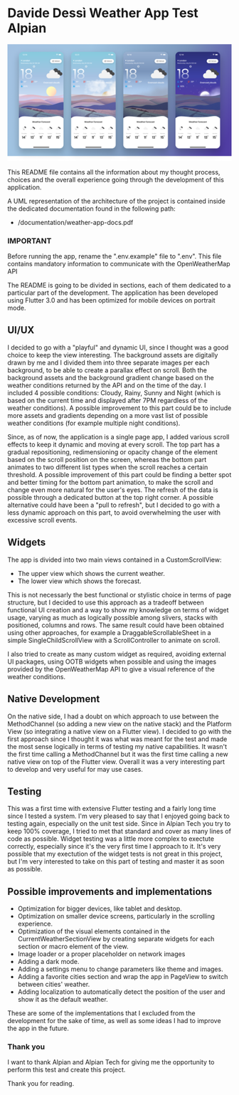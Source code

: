 # Davide Dessì Weather App Test Alpian

![Alt text](./documentation/app_images/cover_image.png?raw=true "Cover Image")

This README file contains all the information about my thought process, choices and the overall experience going through the development of this application.

A UML representation of the architecture of the project is contained inside the dedicated documentation found in the following path:

- /documentation/weather-app-docs.pdf

### IMPORTANT

Before running the app, rename the ".env.example" file to ".env".
This file contains mandatory information to communicate with the OpenWeatherMap API

The README is going to be divided in sections, each of them dedicated to a particular part of the development.
The application has been developed using Flutter 3.0 and has been optimized for mobile devices on portrait mode.

## UI/UX

I decided to go with a "playful" and dynamic UI, since I thought was a good choice to keep the view interesting.
The background assets are digitally drawn by me and I divided them into three separate images per each background, to be able to create a parallax effect on scroll.
Both the background assets and the background gradient change based on the weather conditions returned by the API and on the time of the day.
I included 4 possible conditions: Cloudy, Rainy, Sunny and Night (which is based on the current time and displayed after 7PM regardless of the weather conditions).
A possible improvement to this part could be to include more assets and gradients depending on a more vast list of possible weather conditions (for example multiple night conditions).

Since, as of now, the application is a single page app, I added various scroll effects to keep it dynamic and moving at every scroll.
The top part has a gradual repositioning, redimensioning or opacity change of the element based on the scroll position on the screen, whereas the bottom part animates to two different list types when the scroll reaches a certain threshold.
A possible improvement of this part could be finding a better spot and better timing for the bottom part animation, to make the scroll and change even more natural for the user's eyes.
The refresh of the data is possible through a dedicated button at the top right corner. A possible alternative could have been a "pull to refresh", but I decided to go with a less dynamic approach on this part, to avoid overwhelming the user with excessive scroll events.

## Widgets

The app is divided into two main views contained in a CustomScrollView:

- The upper view which shows the current weather.
- The lower view which shows the forecast.

This is not necessarly the best functional or stylistic choice in terms of page structure, but I decided to use this approach as a tradeoff between functional UI creation and a way to show my knowledge on terms of widget usage, varying as much as logically possible among slivers, stacks with positioned, columns and rows.
The same result could have been obtained using other approaches, for example a DraggableScrollableSheet in a simple SingleChildScrollView with a ScrollController to animate on scroll.

I also tried to create as many custom widget as required, avoiding external UI packages, using OOTB widgets when possible and using the images provided by the OpenWeatherMap API to give a visual reference of the weather conditions.

## Native Development

On the native side, I had a doubt on which approach to use between the MethodChannel (so adding a new view on the native stack) and the Platform View (so integrating a native view on a Flutter view).
I decided to go with the first approach since I thought it was what was meant for the test and made the most sense logically in terms of testing my native capabilities.
It wasn't the first time calling a MethodChannel but it was the first time calling a new native view on top of the Flutter view.
Overall it was a very interesting part to develop and very useful for may use cases.

## Testing

This was a first time with extensive Flutter testing and a fairly long time since I tested a system. I'm very pleased to say that I enjoyed going back to testing again, especially on the unit test side. Since in Alpian Tech you try to keep 100% coverage, I tried to met that standard and cover as many lines of code as possible.
Widget testing was a little more complex to exectute correctly, especially since it's the very first time I approach to it. It's very possible that my exectution of the widget tests is not great in this project, but I'm very interested to take on this part of testing and master it as soon as possible.

## Possible improvements and implementations

- Optimization for bigger devices, like tablet and desktop.
- Optimization on smaller device screens, particularly in the scrolling experience.
- Optimization of the visual elements contained in the CurrentWeatherSectionView by creating separate widgets for each section or macro element of the view.
- Image loader or a proper placeholder on network images
- Adding a dark mode.
- Adding a settings menu to change parameters like theme and images.
- Adding a favorite cities section and wrap the app in PageView to switch between cities' weather.
- Adding localization to automatically detect the position of the user and show it as the default weather.

These are some of the implementations that I excluded from the development for the sake of time, as well as some ideas I had to improve the app in the future.

### Thank you

I want to thank Alpian and Alpian Tech for giving me the opportunity to perform this test and create this project.

Thank you for reading.
